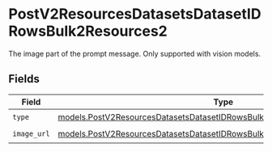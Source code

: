 # PostV2ResourcesDatasetsDatasetIDRowsBulk2Resources2

The image part of the prompt message. Only supported with vision models.


## Fields

| Field                                                                                                                                                            | Type                                                                                                                                                             | Required                                                                                                                                                         | Description                                                                                                                                                      |
| ---------------------------------------------------------------------------------------------------------------------------------------------------------------- | ---------------------------------------------------------------------------------------------------------------------------------------------------------------- | ---------------------------------------------------------------------------------------------------------------------------------------------------------------- | ---------------------------------------------------------------------------------------------------------------------------------------------------------------- |
| `type`                                                                                                                                                           | [models.PostV2ResourcesDatasetsDatasetIDRowsBulk2ResourcesPublicResponseType](../models/postv2resourcesdatasetsdatasetidrowsbulk2resourcespublicresponsetype.md) | :heavy_check_mark:                                                                                                                                               | N/A                                                                                                                                                              |
| `image_url`                                                                                                                                                      | [models.PostV2ResourcesDatasetsDatasetIDRowsBulk2ResourcesImageURL](../models/postv2resourcesdatasetsdatasetidrowsbulk2resourcesimageurl.md)                     | :heavy_check_mark:                                                                                                                                               | N/A                                                                                                                                                              |